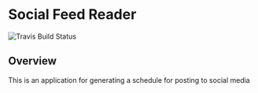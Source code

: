 # Social Feed Reader

![Travis Build Status](https://travis-ci.org/tonyedwardspz/social-feed-feeder.svg?branch=master "Travis Build Status")

## Overview
This is an application for generating a schedule for posting to social media

